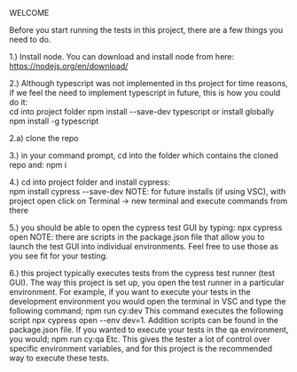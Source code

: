 WELCOME

Before you start running the tests in this project, there are a few things you need to do. 

1.) Install node. 
    You can download and install node from here: https://nodejs.org/en/download/

2.) Although typescript was not implemented in ths project for time reasons, if we feel the need to 
    implement typescript in future, this is how you could do it:   
    cd into project folder
    npm install --save-dev typescript
    or install globally
    npm install -g typescript

2.a) clone the repo 

3.) in your command prompt, cd into the folder which contains the cloned repo and: 
    npm i

4.) cd into project folder and install cypress:  
    npm install cypress --save-dev
NOTE: for future installs (if using VSC), with project open click on Terminal -> new terminal and execute commands from there

5.) you should be able to open the cypress test GUI by typing: npx cypress open
    NOTE: there are scripts in the package.json file that allow you to launch the test GUI into individual environments. Feel free to use those as you see fit for your testing. 

6.) this project typically executes tests from the cypress test runner (test GUI). The way this project is set up, you open the test runner in a particular environment. For example, if you want to execute your tests in the development environment you would open the terminal in VSC and type the following command;
    npm run cy:dev
This command executes the following script npx cypress open --env dev=1. Addition scripts can be found in the 
package.json file. 
If you wanted to execute your tests in the qa environment, you would;
    npm run cy:qa
Etc. This gives the tester a lot of control over specific environment variables, and for this project is the recommended way to execute these tests. 



